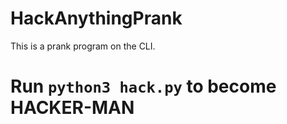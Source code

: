 # HackAnythingPrank

This is a prank program on the CLI.

# Run `python3 hack.py` to become HACKER-MAN
